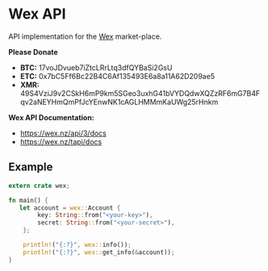 # Wex API

API implementation for the [Wex](https://wex.nz/) market-place.

**Please Donate**

+ **BTC:** 17voJDvueb7iZtcLRrLtq3dfQYBaSi2GsU
+ **ETC:** 0x7bC5Ff6Bc22B4C6Af135493E6a8a11A62D209ae5
+ **XMR:** 49S4VziJ9v2CSkH6mP9km5SGeo3uxhG41bVYDQdwXQZzRF6mG7B4Fqv2aNEYHmQmPfJcYEnwNK1cAGLHMMmKaUWg25rHnkm

**Wex API Documentation:**
+ https://wex.nz/api/3/docs
+ https://wex.nz/tapi/docs


## Example

```rust
extern crate wex;

fn main() {
   let account = wex::Account {
        key: String::from("<your-key>"),
        secret: String::from("<your-secret>"),
    };

    println!("{:?}", wex::info());
    println!("{:?}", wex::get_info(&account));
}
```
